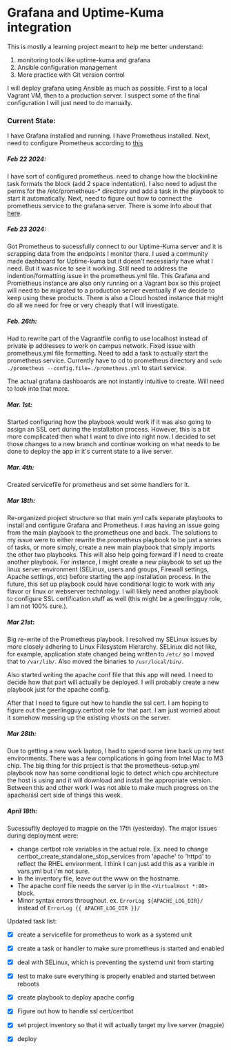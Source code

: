 # Grafana and Uptime-Kuma integration

This is mostly a learning project meant to help me better understand:
1. monitoring tools like uptime-kuma and grafana
2. Ansible configuration management
3. More practice with Git version control

I will deploy grafana using Ansible as much as possible. First to a local Vagrant VM, then to a 
production server. I suspect some of the final configuration I will just need to do manually. 


### Current State:
I have Grafana installed and running. I have Prometheus installed. 
Next, need to configure Prometheus according to [this](https://medium.com/@tomer.klein/real-time-uptime-monitoring-with-uptime-kuma-and-grafana-16638d6a579f)

##### Feb 22 2024:
I have sort of configured prometheus. need to change how the blockinline task formats the block (add 2 space indentation). 
I also need to adjust the perms for the /etc/prometheus-* directory and add a task in the playbook to start it automatically.
Next, need to figure out how to connect the prometheus service to the grafana server. There is some info about that [here](https://grafana.com/docs/grafana/latest/getting-started/get-started-grafana-prometheus/). 

##### Feb 23 2024:
Got Prometheus to sucessfully connect to our Uptime-Kuma server and it is scrapping data from the endpoints I monitor there. I used a community made dashboard for Uptime-kuma but 
it doesn't necessiarly have what I need. But it was nice to see it working. Still need to address the indention/formatting issue in the prometheus.yml file. This Grafana and Prometheus
instance are also only running on a Vagrant box so this project will need to be migrated to a production server eventually if we decide to keep using these products. There is also a Cloud hosted instance that might do all we need for free or very cheaply that I will investigate. 

##### Feb. 26th:
Had to rewrite part of the Vagrantfile config to use localhost instead of private ip addresses to work on campus network. Fixed issue with prometheus.yml file formatting. Need to add a task to actually start the prometheus service. Currently have to cd to prometheus directory and `sudo ./prometheus --config.file=./prometheus.yml` to start service. 

The actual grafana dashboards are not instantly intuitive to create. Will need to look into that more. 

##### Mar. 1st:
Started configuring how the playbook would work if it was also going to assign an SSL cert during the installation process. However, this is a bit more complicated then what I want to dive into right now. I decided to set those changes to a new branch and continue working on what needs to be done to deploy the app in it's current state to a live server. 



##### Mar. 4th: 
Created servicefile for prometheus and set some handlers for it. 

##### Mar 18th: 
Re-organized project structure so that main.yml calls separate playbooks to install and configure Grafana and Prometheus. I was having an issue going from the main playbook to the prometheus one and back. The solutions to my issue were to either rewrite the prometheus playbook to be just a series of tasks, or more simply, create a new main playbook that simply imports the other two playbooks. This will also help going forward if I need to create another playbook. For instance, I might create a new playbook to set up the linux server environment (SELinux, users and groups, Firewall settings, Apache settings, etc) before starting the app installation process. In the future, this set up playbook could have conditional logic to work with any flavor or linux or webserver technology. I will likely need another playbook to configure SSL certification stuff as well (this might be a geerlingguy role, I am not 100% sure.). 

##### Mar 21st:
Big re-write of the Prometheus playbook. I resolved my SELinux issues by more closely adhering to Linux Filesystem Hierarchy. SELinux did not like, for example, application state changed being written to `/etc/` so I moved that to `/var/lib/`. Also moved the binaries to `/usr/local/bin/`. 

Also started writing the apache conf file that this app will need. I need to decide how that part will actually be deployed. I will probably create a new playbook just for the apache config. 

After that I need to figure out how to handle the ssl cert. I am hoping to figure out the geerlingguy.certbot role for that part. I am just worried about it somehow messing up the existing vhosts on the server. 

##### Mar 28th:
Due to getting a new work laptop, I had to spend some time back up my test environments. There was a few complications in going from Intel Mac to M3 chip. The big thing for this project is that the prometheus-setup.yml playbook now has some conditional logic to detect which cpu architecture the host is using and it will download and install the appropriate version. Between this and other work I was not able to make much progress on the apache/ssl cert side of things this week. 

##### April 18th:
Sucessuflly deployed to magpie on the 17th (yesterday). The major issues during deployment were:
- change certbot role variables in the actual role. Ex. need to change certbot_create_standalone_stop_services from 'apache' to 'httpd' to reflect the RHEL environment. I think I can just add this as a varible in vars.yml but i'm not sure. 
- In the inventory file, leave out the www on the hostname. 
- The apache conf file needs the server ip in the `<VirtualHost *:80>` block. 
- Minor syntax errors throughout. ex. `ErrorLog ${APACHE_LOG_DIR}/` instead of `ErrorLog {{ APACHE_LOG_DIR }}/`

Updated task list:
- [x] create a servicefile for prometheus to work as a systemd unit 
- [x] create a task or handler to make sure prometheus is started and enabled
- [x] deal with SELinux, which is preventing the systemd unit from starting 
- [x] test to make sure everything is properly enabled and started between reboots
- [x] create playbook to deploy apache config
- [x] Figure out how to handle ssl cert/certbot
- [x] set project inventory so that it will actually target my live server (magpie)
- [x] deploy


